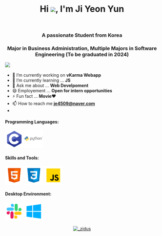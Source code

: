 <h1 align="center">Hi <img src="https://raw.githubusercontent.com/iampavangandhi/iampavangandhi/master/gifs/Hi.gif" width="30px">, I'm Ji Yeon Yun</h1>
 <p align="center"><br/>
  </a>
  <a href="https://www.instagram.com/_zidus/">
  </a>
</p>

<h3 align="center">A passionate Student from Korea</h3>
<h3 align="center">Major in Business Administration, Multiple Majors in Software Engineering (To be graduated in 2024)</h3>
<p align="left"> <img src=	http://www.kpu.ac.kr/front/images/header_logo.png></p>


- 🔭 I’m currently working on **vKarma Webapp**
- 🌱 I’m currently learning ... **JS**
- 💬 Ask me about ... **Web Develpoment**
- 😄 Employement ... **Open for intern opportunities**
- ⚡ Fun fact ... **Movie**❤
- 📫 How to reach me **je4509@naver.com**
- 
<h4>Programming Languages: </h4>
<p align="left">

 <img style="margin: auto;" src="https://raw.githubusercontent.com/sachinverma53121/sachinverma53121/master/icons/c.png" alt=c width="60" height="60"/>
 <img style="margin: auto;" src="https://raw.githubusercontent.com/sachinverma53121/sachinverma53121/master/icons/python.png" alt=python width="60" height="60"/>
</p>

<h4>Skills and Tools: </h4>
<p align="left">
	<img style="margin: auto;" src="https://raw.githubusercontent.com/sachinverma53121/sachinverma53121/master/icons/html5.png" alt=html5 width="60" height="60"/> 
	<img style="margin: auto;" src="https://raw.githubusercontent.com/sachinverma53121/sachinverma53121/master/icons/css3.png" alt=css3 width="60" height="60"/> 
  <img style="margin: auto;" src="https://raw.githubusercontent.com/sachinverma53121/sachinverma53121/master/icons/js.png" alt=javascript width="60" height="60"/>
	
</p>

<h4>Desktop Environment: </h4>
<p align="left">
  <img style="margin: auto;" src="https://raw.githubusercontent.com/sachinverma53121/sachinverma53121/master/icons/slack.png" alt=slack width="60" height="60"/>
  <img style="margin: auto;" src="https://raw.githubusercontent.com/sachinverma53121/sachinverma53121/master/icons/win10.png" alt=windows10 width="60" height="60"/>
</p>


<p align="center">
<a href=https://www.instagram.com/_zidus/_ target="blank"><img align="center" src=https://cdn.jsdelivr.net/npm/simple-icons@3.0.1/icons/instagram.svg alt="_zidus" height="40" width="40" /></a>
</p>
